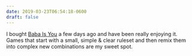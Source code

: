 ```yaml
---
date: 2019-03-23T06:54:18-0600
draft: false
---
```


I bought [Baba Is You](https://www.polygon.com/reviews/2019/3/13/18263824/baba-is-you-review-nintendo-switch-pc) a few days ago and have been really enjoying it. Games that start with a small, simple & clear ruleset and then remix them into complex new combinations are my sweet spot.

